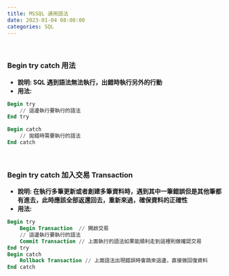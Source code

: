```yaml
---
title: MSSQL 通用語法
date: 2023-01-04 08:00:00
categories: SQL
---
```


<br>

### **Begin try catch 用法**

- **說明: SQL 遇到語法無法執行，出錯時執行另外的行動**
- **用法:**
```SQL
Begin try
	// 這邊執行要執行的語法
End try

Begin catch
	// 拋錯時需要執行的語法
End catch
```

<br>

### **Begin try catch 加入交易 Transaction**
- **說明: 在執行多筆更新或者創建多筆資料時，遇到其中一筆錯誤但是其他筆都有進去，此時應該全部返還回去，重新來過，確保資料的正確性**
- **用法:**
```SQL
Begin try
	Begin Transaction  // 開啟交易
	// 這邊執行要執行的語法
	Commit Transaction // 上面執行的語法如果能順利走到這裡則做確認交易
End try
Begin catch
	Rollback Transaction // 上面語法出現錯誤時會跳來這邊，直接做回復資料
End catch
```
